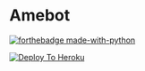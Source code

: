 # Amebot 

[![forthebadge made-with-python](https://camo.githubusercontent.com/5392ad6fb7875a2520001270f08309896b6cb25d/687474703a2f2f466f7254686542616467652e636f6d2f696d616765732f6261646765732f6d6164652d776974682d707974686f6e2e737667)](https://www.python.org/)


[![Deploy To Heroku](https://www.herokucdn.com/deploy/button.svg)](https://heroku.com/deploy?template=https://github.com/Marshmellow098/Amebot)

